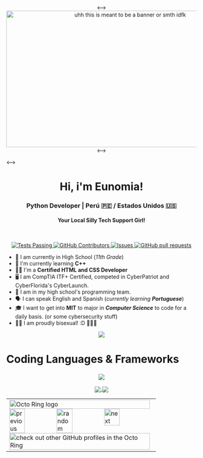 <!--><p align="center"><-->
<!--><img src="https://github.com/user-attachments/assets/7dbe3c60-225e-45e1-84dd-2dade71685a2" width="640" height="360" title="uhh this is meant to be a banner or smth idfk"><-->
<!--></p><-->

<h1 align="center">Hi, i'm Eunomia!</h1>
<h3 align="center">Python Developer | Perú 🇵🇪 / Estados Unidos 🇺🇸</h3>
<h4 align="center">Your Local Silly Tech Support Girl!</h4>
<br>
  <p align="center">
    <a href="https://github.com/femd1ngu5/PyPrompt/actions">
      <img alt="Tests Passing" src="https://github.com/anuraghazra/github-readme-stats/workflows/Test/badge.svg" />
    </a>
    <a href="https://github.com/femd1ngu5/PyPrompt/graphs/contributors">
      <img alt="GitHub Contributors" src="https://img.shields.io/github/contributors/femd1ngu5/PyPrompt" />
    </a>
    <a href="https://github.com/femd1ngu5/PyPrompt/issues">
      <img alt="Issues" src="https://img.shields.io/github/issues/femd1ngu5/PyPrompt?color=0088ff" />
    </a>
    <a href="https://github.com/femd1ngu5/PyPrompt/pulls">
      <img alt="GitHub pull requests" src="https://img.shields.io/github/issues-pr/femd1ngu5/PyPrompt?color=0088ff" />
    </a>

  </p>


- 🏫 I am currently in High School (_11th Grade_)
- 🌱 I'm currently learning **C++**
- 👩‍💻 I'm a **Certified HTML and CSS Developer**
- 🖥 I am CompTIA ITF+ Certified, competed in CyberPatriot and CyberFlorida's CyberLaunch.
- 🫡 I am in my high school's programming team.
- 🗣 I can speak English and Spanish (_currently learning **Portuguese**_)
- 🎓 I want to get into **MIT** to major in _**Computer Science**_ to code for a daily basis. (or some cybersecurity stuff)
- 🏳️‍🌈 I am proudly bisexual! :D 🩷💜💙

<p align="center">
  <a href="https://discord.com/users/849827353335955478" target="_blank" rel="nonreferrer"><img src="https://lanyard.cnrad.dev/api/849827353335955478"></a>
</p>

# Coding Languages & Frameworks
<h3 align="left"> </h3>
<p align="center">
  <a href="https://skillicons.dev">
    <img src="https://skillicons.dev/icons?i=c,cpp,html,js,css,nodejs,py, " />
  </a>
</p>

<p align="center">
  <a href="https://github.com/femd1ngu5/github-readme-stats">
    <img align="center" src="https://bellomia-readme-stats.vercel.app/api?username=femd1ngu5&show_icons=true&theme=merko" />
  </a>
  <a href="https://github.com/femd1ngu5/github-readme-stats">
    <img align="center" src="https://bellomia-readme-stats.vercel.app/api/top-langs/?username=femd1ngu5&layout=compact&show_icons=true&theme=merko" />
  </a>
  <br>
</p>  
  
<p align="center">
  <table align="center"><tbody><tr><td><a href="https://octo-ring.com/"><img src="https://octo-ring.com/static/img/widget/top.png" width="99%" alt="Octo Ring logo" align="top"></a><br><a href="https://octo-ring.com/p/femd1ngu5/prev"><img src="https://octo-ring.com/static/img/widget/prev.png" width="33%" alt="previous" align="top" title="previous profile"></a><a href="https://octo-ring.com/p/femd1ngu5/random"><img src="https://octo-ring.com/static/img/widget/random.png" width="33%" alt="random" align="top" title="random profile"></a><a href="https://octo-ring.com/p/femd1ngu5/next"><img src="https://octo-ring.com/static/img/widget/next.png" width="33%" alt="next" align="top" title="next profile"></a><br>
<a href="https://octo-ring.com/"><img src="https://octo-ring.com/static/img/widget/bottom.png" width="99%" alt="check out other GitHub profiles in the Octo Ring" align="top"></a></td></tr></tbody></table>
</p>
